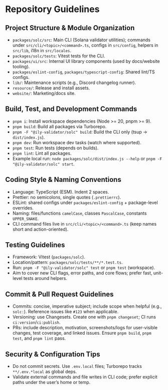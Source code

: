 # Repository Guidelines


## Project Structure & Module Organization
- `packages/solc/src`: Main CLI (Solana validator utilities); commands under `src/cli/<topic>/<command>.ts`, configs in `src/config`, helpers in `src/lib`, i18n in `src/locales`.
- `packages/solc/tests`: Vitest tests for the CLI.
- `packages/ui/src`: Internal UI library components (used by docs/website tooling).
- `packages/eslint-config`, `packages/typescript-config`: Shared lint/TS configs.
- `lib/`: Maintenance scripts (e.g., Discord changelog runner).
- `resource/`: Release and install assets.
- `website/`: Marketing/docs site.

## Build, Test, and Development Commands
- `pnpm i`: Install workspace dependencies (Node >= 20, pnpm >= 9).
- `pnpm build`: Build all packages via Turborepo.
- `pnpm -F "@ily-validator/solc" build`: Build the CLI only (tsup -> `dist/index.js`).
- `pnpm dev`: Run workspace dev tasks (watch where supported).
- `pnpm test`: Run tests (depends on builds).
- `pnpm lint`: Lint all packages.
- Example local run: `node packages/solc/dist/index.js --help` or `pnpm -F "@ily-validator/solc" start`.

## Coding Style & Naming Conventions
- Language: TypeScript (ESM). Indent 2 spaces.
- Prettier: no semicolons, single quotes (`.prettierrc`).
- ESLint: shared configs under `packages/eslint-config` + package-level overrides.
- Naming: files/functions `camelCase`, classes `PascalCase`, constants `UPPER_SNAKE`.
- CLI command files live in `src/cli/<topic>/<command>.ts` (keep names short and action-oriented).

## Testing Guidelines
- Framework: Vitest (`packages/solc`).
- Location/pattern: `packages/solc/tests/**/*.test.ts`.
- Run: `pnpm -F "@ily-validator/solc" test` or `pnpm test` (workspace).
- Aim to cover new CLI flags, error paths, and core flows; prefer fast, unit-level tests around helpers.

## Commit & Pull Request Guidelines
- Commits: concise, imperative subject; include scope when helpful (e.g., `solc:`). Reference issues like `#123` when applicable.
- Versioning: use Changesets. Create one with `pnpm changeset`; CI runs `ci:version`/`ci:publish`.
- PRs: include description, motivation, screenshots/logs for user-visible changes, test coverage, and linked issues. Ensure `pnpm build`, `pnpm test`, and `pnpm lint` pass.

## Security & Configuration Tips
- Do not commit secrets. Use `.env.local` files; Turborepo tracks `**/.env.*local` as global deps.
- Validate external commands and file writes in CLI code; prefer explicit paths under the user’s home or temp.
